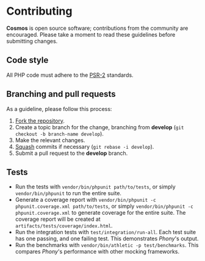 # Contributing

**Cosmos** is open source software; contributions from the community are
encouraged. Please take a moment to read these guidelines before submitting
changes.

## Code style

All PHP code must adhere to the [PSR-2] standards.

[psr-2]: https://github.com/php-fig/fig-standards/blob/master/accepted/PSR-2-coding-style-guide.md

## Branching and pull requests

As a guideline, please follow this process:

1. [Fork the repository].
2. Create a topic branch for the change, branching from **develop**
(`git checkout -b branch-name develop`).
3. Make the relevant changes.
4. [Squash] commits if necessary (`git rebase -i develop`).
5. Submit a pull request to the **develop** branch.

[fork the repository]: https://help.github.com/articles/fork-a-repo
[squash]: http://git-scm.com/book/en/Git-Tools-Rewriting-History#Changing-Multiple-Commit-Messages

## Tests

- Run the tests with `vendor/bin/phpunit path/to/tests`, or simply
  `vendor/bin/phpunit` to run the entire suite.
- Generate a coverage report with
  `vendor/bin/phpunit -c phpunit.coverage.xml path/to/tests`, or simply
  `vendor/bin/phpunit -c phpunit.coverage.xml` to generate coverage for the
  entire suite. The coverage report will be created at
  `artifacts/tests/coverage/index.html`.
- Run the integration tests with `test/integration/run-all`. Each test suite has
  one passing, and one failing test. This demonstrates *Phony*'s output.
- Run the benchmarks with `vendor/bin/athletic -p test/benchmarks`. This
  compares *Phony*'s performance with other mocking frameworks.
